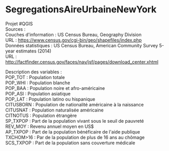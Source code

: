 # SegregationsAireUrbaineNewYork

Projet #QGIS<br>
Sources :<br>
Couches d'information : US Census Bureau, Geography Division<br>
URL : https://www.census.gov/cgi-bin/geo/shapefiles/index.php<br>
Données statistiques : US Census Bureau, American Community Survey 5-year estimates (2014)<br>
URL : http://factfinder.census.gov/faces/nav/jsf/pages/download_center.xhtml<br>

Description des variables :<br>
POP_TOT : Population totale<br>
POP_WHI : Population blanche<br>
POP_BAA : Population noire et afro-américaine<br>
POP_ASI : Population asiatique<br>
POP_LAT : Population latino ou hispanique<br>
CITUSBORN : Population de nationalité américaine à la naissance<br>
CITUSNAT : Population naturalisée américaine<br>
CITNOTUS : Population étrangère<br>
SP_TXPOP : Part de la population vivant sous le seuil de pauvreté<br>
REV_MOY : Revenu annuel moyen en US$<br>
AP_TXPOP : Part de la population bénéficaire de l'aide publique<br>
TXCHOM>16 : Par de la population de plus de 16 ans au chômage<br>
SCS_TXPOP : Part de la population sans couverture médicale<br>
